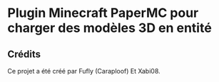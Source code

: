 # Plugin Minecraft PaperMC pour charger des modèles 3D en entité

## Crédits
Ce projet a été créé par Fufly (Caraploof) Et Xabi08.
